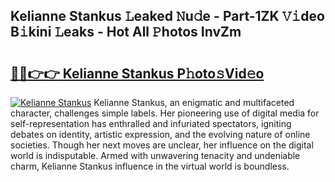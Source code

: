 ## Kelianne Stankus 𝙻eaked 𝙽u𝚍e - Part-1ZK 𝚅𝚒deo B𝚒kini 𝙻eaks - Hot All 𝙿hotos InvZm

# <h2><a href="http://ld03z8y.urlbe.top/?page=Kelianne+Stankus">🔗🔗👉👉 Kelianne Stankus P𝚑oto𝚜Vid𝚎o</a></h2>

[![Kelianne Stankus](https://i.imgur.com/eBuTRDB.gif)](http://ld03z8y.urlbe.top/?page=Kelianne+Stankus)
Kelianne Stankus, an enigmatic and multifaceted character, challenges simple labels. Her pioneering use of digital media for self-representation has enthralled and infuriated spectators, igniting debates on identity, artistic expression, and the evolving nature of online societies. Though her next moves are unclear, her influence on the digital world is indisputable. Armed with unwavering tenacity and undeniable charm, Kelianne Stankus influence in the virtual world is boundless.
